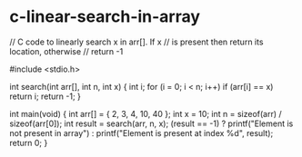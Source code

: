 # c-linear-search-in-array
// C code to linearly search x in arr[]. If x 
// is present then return its location, otherwise 
// return -1 
  
#include <stdio.h> 
  
int search(int arr[], int n, int x) 
{ 
    int i; 
    for (i = 0; i < n; i++) 
        if (arr[i] == x) 
            return i; 
    return -1; 
} 
  
int main(void) 
{ 
    int arr[] = { 2, 3, 4, 10, 40 }; 
    int x = 10; 
    int n = sizeof(arr) / sizeof(arr[0]); 
    int result = search(arr, n, x); 
    (result == -1) ? printf("Element is not present in array") 
                   : printf("Element is present at index %d", 
                            result); 
    return 0; 
} 

